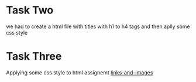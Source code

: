 # Task Two

<p> we had to create a html file with titles with h1 to h4 tags and then aplly some css style </p>

# Task Three

<p> Applying some css style to html assignemt <a href="../HTML/HTML_ASSIGNMENTS/links-and-images">links-and-images</a></p>